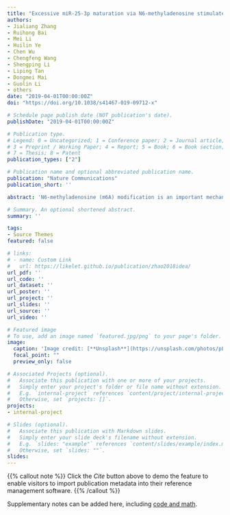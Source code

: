 ```yaml
---
title: "Excessive miR-25-3p maturation via N6-methyladenosine stimulated by cigarette smoke promotes pancreatic cancer progression"
authors:
- Jialiang Zhang
- Ruihong Bai
- Mei Li
- Huilin Ye
- Chen Wu
- Chengfeng Wang
- Shengping Li
- Liping Tan
- Dongmei Mai
- Guolin Li
- others
date: "2019-04-01T00:00:00Z"
doi: "https://doi.org/10.1038/s41467-019-09712-x"

# Schedule page publish date (NOT publication's date).
publishDate: "2019-04-01T00:00:00Z"

# Publication type.
# Legend: 0 = Uncategorized; 1 = Conference paper; 2 = Journal article;
# 3 = Preprint / Working Paper; 4 = Report; 5 = Book; 6 = Book section;
# 7 = Thesis; 8 = Patent
publication_types: ["2"]

# Publication name and optional abbreviated publication name.
publication: "Nature Communications"
publication_short: ''

abstract: 'N6-methyladenosine (m6A) modification is an important mechanism in miRNA processing and maturation, but the role of its aberrant regulation in human diseases remained unclear. Here, we demonstrate that oncogenic primary microRNA-25 (miR-25) in pancreatic duct epithelial cells can be excessively maturated by cigarette smoke condensate (CSC) via enhanced m6A modification that is mediated by NF-κB associated protein (NKAP). This modification is catalyzed by overexpressed methyltransferase-like 3 (METTL3) due to hypomethylation of the METTL3 promoter also caused by CSC. Mature miR-25, miR-25-3p, suppresses PH domain leucine-rich repeat protein phosphatase 2 (PHLPP2), resulting in the activation of oncogenic AKT-p70S6K signaling, which provokes malignant phenotypes of pancreatic cancer cells. High levels of miR-25-3p are detected in smokers and in pancreatic cancers tissues that are correlated with poor prognosis of pancreatic cancer patients. These results collectively indicate that cigarette smoke-induced miR-25-3p excessive maturation via m6A modification promotes the development and progression of pancreatic cancer.'

# Summary. An optional shortened abstract.
summary: ''

tags:
- Source Themes
featured: false

# links:
# - name: Custom Link
#   url: https://likelet.github.io/publication/zhao2018idea/
url_pdf: ''
url_code: ''
url_dataset: ''
url_poster: ''
url_project: ''
url_slides: ''
url_source: ''
url_video: ''

# Featured image
# To use, add an image named `featured.jpg/png` to your page's folder. 
image:
  caption: 'Image credit: [**Unsplash**](https://unsplash.com/photos/pLCdAaMFLTE)'
  focal_point: ""
  preview_only: false

# Associated Projects (optional).
#   Associate this publication with one or more of your projects.
#   Simply enter your project's folder or file name without extension.
#   E.g. `internal-project` references `content/project/internal-project/index.md`.
#   Otherwise, set `projects: []`.
projects:
- internal-project

# Slides (optional).
#   Associate this publication with Markdown slides.
#   Simply enter your slide deck's filename without extension.
#   E.g. `slides: "example"` references `content/slides/example/index.md`.
#   Otherwise, set `slides: ""`.
slides:
---
```


{{% callout note %}}
Click the *Cite* button above to demo the feature to enable visitors to import publication metadata into their reference management software.
{{% /callout %}}

Supplementary notes can be added here, including [code and math](https://sourcethemes.com/academic/docs/writing-markdown-latex/).
